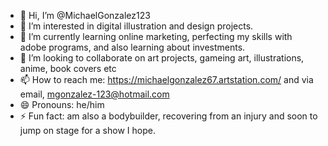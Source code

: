 - 👋 Hi, I’m @MichaelGonzalez123
- 👀 I’m interested in digital illustration and design projects.
- 🌱 I’m currently learning online marketing, perfecting my skills with adobe programs, and also learning about investments.
- 💞️ I’m looking to collaborate on art projects, gameing art, illustrations, anime, book covers etc
- 📫 How to reach me: https://michaelgonzalez67.artstation.com/ and via email, mgonzalez-123@hotmail.com
- 😄 Pronouns: he/him
- ⚡ Fun fact: am also a bodybuilder, recovering from an injury and soon to jump on stage for a show I hope.

<!---
MichaelGonzalez123/MichaelGonzalez123 is a ✨ special ✨ repository because its `README.md` (this file) appears on your GitHub profile.
You can click the Preview link to take a look at your changes.
--->

